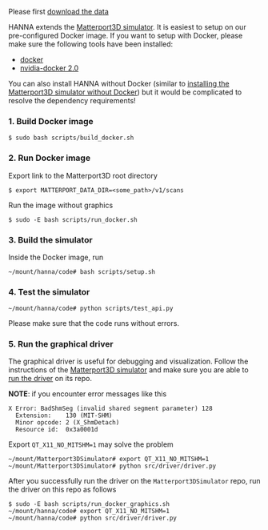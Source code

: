 
Please first [download the data](https://github.com/khanhptnk/hanna-private/tree/master/data)

HANNA extends the [Matterport3D simulator](https://github.com/peteanderson80/Matterport3DSimulator). It is easiest to setup on our pre-configured Docker image. If you want to setup with Docker, please make sure the following tools have been installed:
* [docker](https://docs.docker.com/install/)
* [nvidia-docker 2.0](https://github.com/nvidia/nvidia-docker/wiki/Installation-(version-2.0))

You can also install HANNA without Docker (similar to [installing the Matterport3D simulator without Docker](https://github.com/peteanderson80/Matterport3DSimulator#building-without-docker)) but it would be complicated to resolve the dependency requirements!

### 1. Build Docker image
```
$ sudo bash scripts/build_docker.sh
```

### 2. Run Docker image

Export link to the Matterport3D root directory

```
$ export MATTERPORT_DATA_DIR=<some_path>/v1/scans
```

Run the image without graphics
```
$ sudo -E bash scripts/run_docker.sh
```

### 3. Build the simulator

Inside the Docker image, run
```
~/mount/hanna/code# bash scripts/setup.sh
```

### 4. Test the simulator

```
~/mount/hanna/code# python scripts/test_api.py
```

Please make sure that the code runs without errors. 

### 5. Run the graphical driver

The graphical driver is useful for debugging and visualization. Follow the instructions of the [Matterport3D simulator](https://github.com/peteanderson80/Matterport3DSimulator) and make sure you are able to [run the driver](https://github.com/peteanderson80/Matterport3DSimulator#interactive-demo) on its repo. 

**NOTE**: if you encounter error messages like this
```
X Error: BadShmSeg (invalid shared segment parameter) 128
  Extension:    130 (MIT-SHM)
  Minor opcode: 2 (X_ShmDetach)
  Resource id:  0x3a0001d
```

Export `QT_X11_NO_MITSHM=1` may solve the problem
```
~/mount/Matterport3DSimulator# export QT_X11_NO_MITSHM=1
~/mount/Matterport3DSimulator# python src/driver/driver.py
```

After you successfully run the driver on the `Matterport3DSimulator` repo, run the driver on this repo as follows
```
$ sudo -E bash scripts/run_docker_graphics.sh
~/mount/hanna/code# export QT_X11_NO_MITSHM=1
~/mount/hanna/code# python src/driver/driver.py
```
